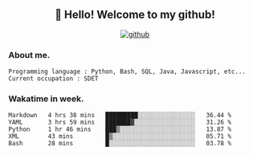 <h2 align="center">👋 Hello! Welcome to my github! </h2>
<p align="center">
  <a href="https://github.com/usergwen"><img src="https://img.shields.io/badge/GitHub-24292e" alt="github"></a>
</p>

### About me.

```Plain Text
Programming language : Python, Bash, SQL, Java, Javascript, etc...
Current occupation : SDET
```
### Wakatime in week.

<!--START_SECTION:waka-->
```text
Markdown   4 hrs 38 mins   █████████░░░░░░░░░░░░░░░░   36.44 % 
YAML       3 hrs 59 mins   ███████▓░░░░░░░░░░░░░░░░░   31.26 % 
Python     1 hr 46 mins    ███▒░░░░░░░░░░░░░░░░░░░░░   13.87 % 
XML        43 mins         █▒░░░░░░░░░░░░░░░░░░░░░░░   05.71 % 
Bash       28 mins         █░░░░░░░░░░░░░░░░░░░░░░░░   03.78 % 
```
<!--END_SECTION:waka-->
